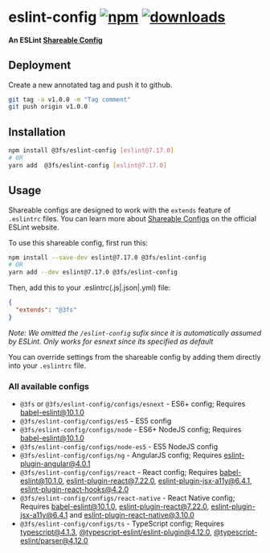 # eslint-config [![npm][npm-image]][npm-url] [![downloads][downloads-image]][downloads-url]

#### An ESLint [Shareable Config][shareable-configs-url]

## Deployment

Create a new annotated tag and push it to github.

```sh
git tag -a v1.0.0 -m "Tag comment"
git push origin v1.0.0
```

## Installation

```sh
npm install @3fs/eslint-config [eslint@7.17.0]
# OR
yarn add  @3fs/eslint-config [eslint@7.17.0]
```

## Usage

Shareable configs are designed to work with the `extends` feature of `.eslintrc` files.
You can learn more about
[Shareable Configs][shareable-configs-url] on the
official ESLint website.

To use this shareable config, first run this:

```sh
npm install --save-dev eslint@7.17.0 @3fs/eslint-config
# OR
yarn add --dev eslint@7.17.0 @3fs/eslint-config
```

Then, add this to your .eslintrc(.js|.json|.yml) file:

```json
{
  "extends": "@3fs"
}
```

*Note: We omitted the `/eslint-config` sufix since it is automatically assumed by ESLint. Only works for esnext since its specified as default*

You can override settings from the shareable config by adding them directly into your
`.eslintrc` file.

### All available configs

* `@3fs` or `@3fs/eslint-config/configs/esnext` - ES6+ config; Requires [babel-eslint@10.1.0][babel-eslint]
* `@3fs/eslint-config/configs/es5` - ES5 config
* `@3fs/eslint-config/configs/node` - ES6+ NodeJS config; Requires [babel-eslint@10.1.0][babel-eslint]
* `@3fs/eslint-config/configs/node-es5` - ES5 NodeJS config
* `@3fs/eslint-config/configs/ng` - AngularJS config; Requires [eslint-plugin-angular@4.0.1][eslint-plugin-angular]
* `@3fs/eslint-config/configs/react` - React config; Requires [babel-eslint@10.1.0][babel-eslint], [eslint-plugin-react@7.22.0][eslint-plugin-react], [eslint-plugin-jsx-a11y@6.4.1][eslint-plugin-jsx-a11y], [eslint-plugin-react-hooks@4.2.0][eslint-plugin-react-hooks]
* `@3fs/eslint-config/configs/react-native` - React Native config; Requires [babel-eslint@10.1.0][babel-eslint], [eslint-plugin-react@7.22.0][eslint-plugin-react], [eslint-plugin-jsx-a11y@6.4.1][eslint-plugin-jsx-a11y] and [eslint-plugin-react-native@3.10.0][eslint-plugin-react-native]
* `@3fs/eslint-config/configs/ts` - TypeScript config; Requires [typescript@4.1.3][typescript], [@typescript-eslint/eslint-plugin@4.12.0][@typescript-eslint/eslint-plugin], [@typescript-eslint/parser@4.12.0][@typescript-eslint/parser]



[//]: # (URLs)

[//]: # (main)

[npm-image]: https://img.shields.io/npm/v/@3fs/eslint-config.svg
[npm-url]: https://npmjs.org/package/@3fs/eslint-config
[downloads-image]: https://img.shields.io/npm/dm/@3fs/eslint-config.svg
[downloads-url]: https://npmjs.org/package/@3fs/eslint-config
[shareable-configs-url]: http://eslint.org/docs/developer-guide/shareable-configs

[//]: # (other)

[babel-eslint]: https://www.npmjs.com/package/babel-eslint
[eslint-plugin-angular]: https://www.npmjs.com/package/eslint-plugin-angular
[eslint-plugin-react]: https://www.npmjs.com/package/eslint-plugin-react
[eslint-plugin-jsx-a11y]: https://www.npmjs.com/package/eslint-plugin-jsx-a11y
[eslint-plugin-react-hooks]: https://www.npmjs.com/package/eslint-plugin-react-hooks
[typescript]: https://www.npmjs.com/package/typescript
[@typescript-eslint/parser]: https://www.npmjs.com/package/@typescript-eslint/parser
[@typescript-eslint/eslint-plugin]: https://www.npmjs.com/package/@typescript-eslint/eslint-plugin
[eslint-plugin-react-native]: https://www.npmjs.com/package/eslint-plugin-react-native

